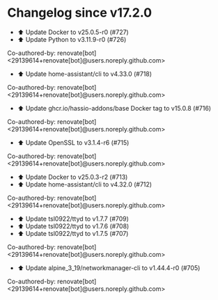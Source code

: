 # Changelog since v17.2.0
- ⬆️ Update Docker to v25.0.5-r0 (#727) 
- ⬆️ Update Python to v3.11.9-r0 (#726)

Co-authored-by: renovate[bot] <29139614+renovate[bot]@users.noreply.github.com> 
- ⬆️ Update home-assistant/cli to v4.33.0 (#718)

Co-authored-by: renovate[bot] <29139614+renovate[bot]@users.noreply.github.com> 
- ⬆️ Update ghcr.io/hassio-addons/base Docker tag to v15.0.8 (#716)

Co-authored-by: renovate[bot] <29139614+renovate[bot]@users.noreply.github.com> 
- ⬆️ Update OpenSSL to v3.1.4-r6 (#715)

Co-authored-by: renovate[bot] <29139614+renovate[bot]@users.noreply.github.com> 
- ⬆️ Update Docker to v25.0.3-r2 (#713) 
- ⬆️ Update home-assistant/cli to v4.32.0 (#712)

Co-authored-by: renovate[bot] <29139614+renovate[bot]@users.noreply.github.com> 
- ⬆️ Update tsl0922/ttyd to v1.7.7 (#709) 
- ⬆️ Update tsl0922/ttyd to v1.7.6 (#708) 
- ⬆️ Update tsl0922/ttyd to v1.7.5 (#707)

Co-authored-by: renovate[bot] <29139614+renovate[bot]@users.noreply.github.com> 
- ⬆️ Update alpine_3_19/networkmanager-cli to v1.44.4-r0 (#705)

Co-authored-by: renovate[bot] <29139614+renovate[bot]@users.noreply.github.com> 
